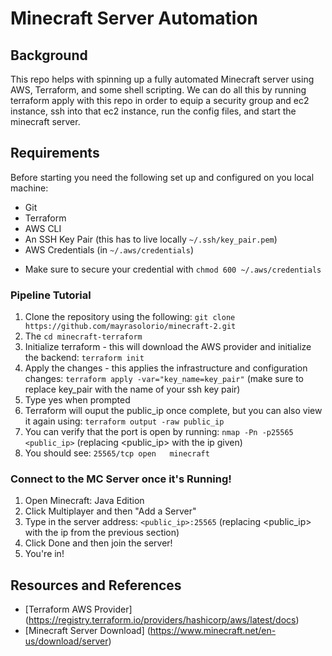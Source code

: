 # Minecraft Server Automation

## Background
This repo helps with spinning up a fully automated Minecraft server using AWS, Terraform, and some shell scripting. We can do all this by running terraform apply with this repo in order to equip a security group and ec2 instance, ssh into that ec2 instance, run the config files, and start the minecraft server.

## Requirements
Before starting you need the following set up and configured on you local machine:
- Git
- Terraform
- AWS CLI
- An SSH Key Pair (this has to live locally `~/.ssh/key_pair.pem`)  
- AWS Credentials (in `~/.aws/credentials`)
* Make sure to secure your credential with `chmod 600 ~/.aws/credentials`



### Pipeline Tutorial
1. Clone the repository using the following:
   ` git clone https://github.com/mayrasolorio/minecraft-2.git `
3. The `cd minecraft-terraform`
4. Initialize terraform - this will download the AWS provider and initialize the backend:
   `terraform init`
5. Apply the changes - this applies the infrastructure and configuration changes:
   `terraform apply -var="key_name=key_pair"` (make sure to replace key_pair with the name of your ssh key pair)
6. Type yes when prompted
7. Terraform will ouput the public_ip once complete, but you can also view it again using:
   `terraform output -raw public_ip`
9. You can verify that the port is open by running:
   `nmap -Pn -p25565 <public_ip>` (replacing <public_ip> with the ip given)
10. You should see:
    `25565/tcp open   minecraft`


### Connect to the MC Server once it's Running!
1. Open Minecraft: Java Edition
2. Click Multiplayer and then "Add a Server"
3. Type in the server address:
   `<public_ip>:25565` (replacing <public_ip> with the ip from the previous section)
4. Click Done and then join the server!
5. You're in!



## Resources and References
- [Terraform AWS Provider] (https://registry.terraform.io/providers/hashicorp/aws/latest/docs)
- [Minecraft Server Download] (https://www.minecraft.net/en-us/download/server)

